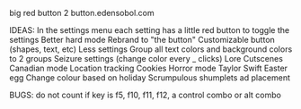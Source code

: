 big red button 2
button.edensobol.com

IDEAS:
In the settings menu each setting has a little red button to toggle the settings
Better hard mode
Rebrand to "the button"
Customizable button (shapes, text, etc)
Less settings
Group all text colors and background colors to 2 groups
Seizure settings (change color every _ clicks)
Lore
Cutscenes
Canadian mode
Location tracking
Cookies
Horror mode
Taylor Swift Easter egg
Change colour based on holiday
Scrumpulous shumplets ad placement


BUGS:
do not count if key is f5, f10, f11, f12, a control combo or alt combo